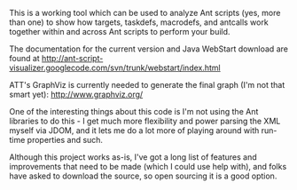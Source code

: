 This is a working tool which can be used to analyze Ant scripts (yes, more than one) to show how targets, taskdefs, macrodefs, and antcalls work together within and across Ant scripts to perform your build.

The documentation for the current version and Java WebStart download are found at http://ant-script-visualizer.googlecode.com/svn/trunk/webstart/index.html

ATT's GraphViz is currently needed to generate the final graph (I'm not that smart yet): http://www.graphviz.org/

One of the interesting things about this code is I'm not using the Ant libraries to do this - I get much more flexibility and power parsing the XML myself via JDOM, and it lets me do a lot more of playing around with run-time properties and such.

Although this project works as-is, I've got a long list of features and improvements that need to be made (which I could use help with), and folks have asked to download the source, so open sourcing it is a good option.